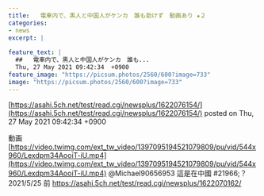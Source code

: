 ```yaml
---
title:   電車内で、黒人と中国人がケンカ　誰も助けず　動画あり ★２  
categories:
- news
excerpt: |
  
feature_text: |
  ##   電車内で、黒人と中国人がケンカ　誰も...
  Thu, 27 May 2021 09:42:34  +0900
feature_image: "https://picsum.photos/2560/600?image=733"
image: "https://picsum.photos/2560/600?image=733"
---
```


[https://asahi.5ch.net/test/read.cgi/newsplus/1622076154/](https://asahi.5ch.net/test/read.cgi/newsplus/1622076154/)
posted on Thu, 27 May 2021 09:42:34  +0900

<!--more-->

動画 [https://video.twimg.com/ext_tw_video/1397095194521079809/pu/vid/544x960/Lexdpm34AooiT-iU.mp4](https://video.twimg.com/ext_tw_video/1397095194521079809/pu/vid/544x960/Lexdpm34AooiT-iU.mp4) @Michael90656953 這是在中國 #21966;？ 2021/5/25 前 https://asahi.5ch.net/test/read.cgi/newsplus/1622070162/
